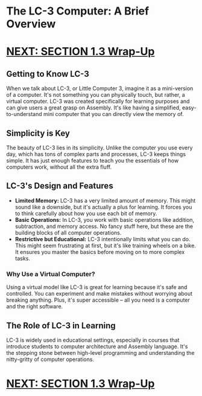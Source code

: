 # The LC-3 Computer: A Brief Overview
# [NEXT: SECTION 1.3 Wrap-Up](/docs/1.3_whats-next.md)
## Getting to Know LC-3
When we talk about LC-3, or Little Computer 3, imagine it as a mini-version of a computer. It's not something you can physically touch, but rather, a virtual computer. LC-3 was created specifically for learning purposes and can give users a great grasp on Assembly. It's like having a simplified, easy-to-understand mini computer that you can directly view the memory of.

## Simplicity is Key
The beauty of LC-3 lies in its simplicity. Unlike the computer you use every day, which has tons of complex parts and processes, LC-3 keeps things simple. It has just enough features to teach you the essentials of how computers work, without all the extra fluff.

## LC-3's Design and Features
- **Limited Memory:** LC-3 has a very limited amount of memory. This might sound like a downside, but it's actually a plus for learning. It forces you to think carefully about how you use each bit of memory.
- **Basic Operations:** In LC-3, you work with basic operations like addition, subtraction, and memory access. No fancy stuff here, but these are the building blocks of all computer operations.
- **Restrictive but Educational:** LC-3 intentionally limits what you can do. This might seem frustrating at first, but it's like training wheels on a bike. It ensures you master the basics before moving on to more complex tasks.

### Why Use a Virtual Computer?
Using a virtual model like LC-3 is great for learning because it's safe and controlled. You can experiment and make mistakes without worrying about breaking anything. Plus, it's super accessible – all you need is a computer and the right software.

## The Role of LC-3 in Learning
LC-3 is widely used in educational settings, especially in courses that introduce students to computer architecture and Assembly language. It's the stepping stone between high-level programming and understanding the nitty-gritty of computer operations.

# [NEXT: SECTION 1.3 Wrap-Up](/docs/1.3_whats-next.md)
